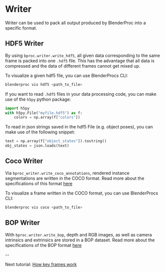 # Writer

Writer can be used to pack all output produced by BlenderProc into a specific format.

## HDF5 Writer

By using `bproc.writer.write_hdf5`, all given data corresponding to the same frame is packed into one `.hdf5` file. 
This has the advantage that all data is compressed and the data of different frames cannot get mixed up.

To visualize a given hdf5 file, you can use BlenderProcs CLI:
```bash
blenderproc vis hdf5 <path_to_file>
```

If you want to read `.hdf5` files in your data processing code, you can make use of the `h5py` python package:

```python
import h5py
with h5py.File("myfile.hdf5") as f:
    colors = np.array(f["colors"])
```

To read in json strings saved in the hdf5 File (e.g. object poses), you can make use of the following snippet:

```python
text = np.array(f["object_states"]).tostring()
obj_states = json.loads(text)
```

## Coco Writer

Via `bproc_writer.write_coco_annotations`, rendered instance segmentations are written in the COCO format.
Read more about the specifications of this format [here](https://cocodataset.org/#format-data)

To visualize a frame written in the COCO format, you can use BlenderProcs CLI:
```bash
blenderproc vis coco <path_to_file>
```

## BOP Writer

With `bproc.writer.write_bop`, depth and RGB images, as well as camera intrinsics and extrinsics are stored in a BOP dataset.
Read more about the specifications of the BOP format [here](https://github.com/thodan/bop_toolkit/blob/master/docs/bop_datasets_format.md)

--

Next tutorial: [How key frames work](key_frames.md)
